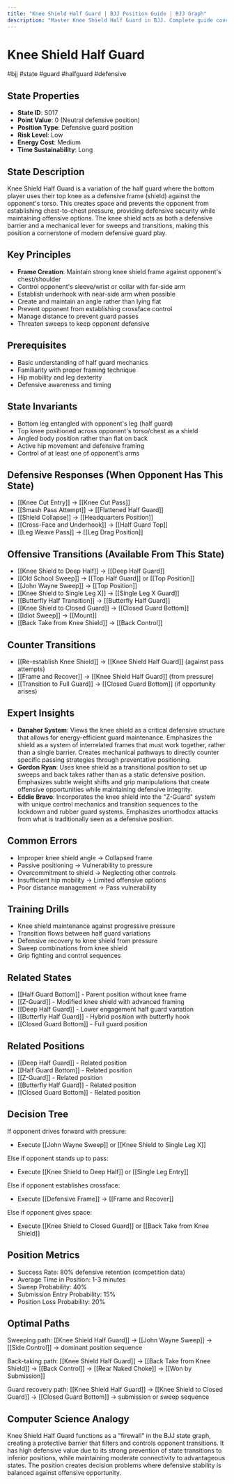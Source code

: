 ```yaml
---
title: "Knee Shield Half Guard | BJJ Position Guide | BJJ Graph"
description: "Master Knee Shield Half Guard in BJJ. Complete guide covering setup, control, escapes, and transitions. Success rate: 80%."
---
```




<!-- Schema Markup for SEO -->
<script type="application/ld+json">
{
  "@context": "https://schema.org",
  "@type": "HowTo",
  "name": "How to Use Knee Shield Half Guard in BJJ",
  "description": "Complete guide to executing techniques and transitions from Knee Shield Half Guard.",
  "step": [
    {
      "@type": "HowToStep",
      "name": "Execute Knee Shield to Deep Half",
      "text": "From this position, execute Knee Shield to Deep Half to transition to Deep Half Guard.",
      "position": 1
    },
    {
      "@type": "HowToStep",
      "name": "Execute Old School Sweep",
      "text": "From this position, execute Old School Sweep to transition to Top Half Guard.",
      "position": 2
    },
    {
      "@type": "HowToStep",
      "name": "Execute John Wayne Sweep",
      "text": "From this position, execute John Wayne Sweep to transition to Top Position.",
      "position": 3
    },
    {
      "@type": "HowToStep",
      "name": "Execute Knee Shield to Single Leg X",
      "text": "From this position, execute Knee Shield to Single Leg X to transition to Single Leg X Guard.",
      "position": 4
    },
    {
      "@type": "HowToStep",
      "name": "Execute Butterfly Half Transition",
      "text": "From this position, execute Butterfly Half Transition to transition to Butterfly Half Guard.",
      "position": 5
    },
    {
      "@type": "HowToStep",
      "name": "Execute Knee Shield to Closed Guard",
      "text": "From this position, execute Knee Shield to Closed Guard to transition to Closed Guard Bottom.",
      "position": 6
    }
  ],
  "tool": [
    "BJJ Gi or No-Gi attire",
    "Training partner",
    "Mat space"
  ],
  "totalTime": "PT5M"
}
</script>
<script type="application/ld+json">
{
  "@context": "https://schema.org",
  "@type": "BreadcrumbList",
  "itemListElement": [
    {
      "@type": "ListItem",
      "position": 1,
      "name": "Home",
      "item": "https://bjjgraph.com/"
    },
    {
      "@type": "ListItem",
      "position": 2,
      "name": "Positions",
      "item": "https://bjjgraph.com/positions/"
    },
    {
      "@type": "ListItem",
      "position": 3,
      "name": "Knee Shield Half Guard",
      "item": "https://bjjgraph.com/positions/knee-shield-half-guard"
    }
  ]
}
</script>



<script type="application/ld+json">
{
  "@context": "https://schema.org",
  "@type": "WebPage",
  "name": "Knee Shield Half Guard",
  "description": "Master Knee Shield Half Guard in BJJ. Complete guide covering setup, control, escapes, and transitions. Success rate: 80%.",
  "url": "https://bjjgraph.com/positions/knee-shield-half-guard",
  "isPartOf": {
    "@type": "WebSite",
    "name": "BJJ Graph",
    "url": "https://bjjgraph.com"
  }
}
</script>

# Knee Shield Half Guard
#bjj #state #guard #halfguard #defensive

## State Properties
- **State ID**: S017
- **Point Value**: 0 (Neutral defensive position)
- **Position Type**: Defensive guard position
- **Risk Level**: Low
- **Energy Cost**: Medium
- **Time Sustainability**: Long

## State Description
Knee Shield Half Guard is a variation of the half guard where the bottom player uses their top knee as a defensive frame (shield) against the opponent's torso. This creates space and prevents the opponent from establishing chest-to-chest pressure, providing defensive security while maintaining offensive options. The knee shield acts as both a defensive barrier and a mechanical lever for sweeps and transitions, making this position a cornerstone of modern defensive guard play.

## Key Principles
- **Frame Creation**: Maintain strong knee shield frame against opponent's chest/shoulder
- Control opponent's sleeve/wrist or collar with far-side arm
- Establish underhook with near-side arm when possible
- Create and maintain an angle rather than lying flat
- Prevent opponent from establishing crossface control
- Manage distance to prevent guard passes
- Threaten sweeps to keep opponent defensive

## Prerequisites
- Basic understanding of half guard mechanics
- Familiarity with proper framing technique
- Hip mobility and leg dexterity
- Defensive awareness and timing

## State Invariants
- Bottom leg entangled with opponent's leg (half guard)
- Top knee positioned across opponent's torso/chest as a shield
- Angled body position rather than flat on back
- Active hip movement and defensive framing
- Control of at least one of opponent's arms

## Defensive Responses (When Opponent Has This State)
- [[Knee Cut Entry]] → [[Knee Cut Pass]]
- [[Smash Pass Attempt]] → [[Flattened Half Guard]]
- [[Shield Collapse]] → [[Headquarters Position]]
- [[Cross-Face and Underhook]] → [[Half Guard Top]]
- [[Leg Weave Pass]] → [[Leg Drag Position]]

## Offensive Transitions (Available From This State)
- [[Knee Shield to Deep Half]] → [[Deep Half Guard]]
- [[Old School Sweep]] → [[Top Half Guard]] or [[Top Position]]
- [[John Wayne Sweep]] → [[Top Position]]
- [[Knee Shield to Single Leg X]] → [[Single Leg X Guard]]
- [[Butterfly Half Transition]] → [[Butterfly Half Guard]]
- [[Knee Shield to Closed Guard]] → [[Closed Guard Bottom]]
- [[Idiot Sweep]] → [[Mount]]
- [[Back Take from Knee Shield]] → [[Back Control]]

## Counter Transitions
- [[Re-establish Knee Shield]] → [[Knee Shield Half Guard]] (against pass attempts)
- [[Frame and Recover]] → [[Knee Shield Half Guard]] (from pressure)
- [[Transition to Full Guard]] → [[Closed Guard Bottom]] (if opportunity arises)

## Expert Insights
- **Danaher System**: Views the knee shield as a critical defensive structure that allows for energy-efficient guard maintenance. Emphasizes the shield as a system of interrelated frames that must work together, rather than a single barrier. Creates mechanical pathways to directly counter specific passing strategies through preventative positioning.
- **Gordon Ryan**: Uses knee shield as a transitional position to set up sweeps and back takes rather than as a static defensive position. Emphasizes subtle weight shifts and grip manipulations that create offensive opportunities while maintaining defensive integrity.
- **Eddie Bravo**: Incorporates the knee shield into the "Z-Guard" system with unique control mechanics and transition sequences to the lockdown and rubber guard systems. Emphasizes unorthodox attacks from what is traditionally seen as a defensive position.

## Common Errors
- Improper knee shield angle → Collapsed frame
- Passive positioning → Vulnerability to pressure
- Overcommitment to shield → Neglecting other controls
- Insufficient hip mobility → Limited offensive options
- Poor distance management → Pass vulnerability

## Training Drills
- Knee shield maintenance against progressive pressure
- Transition flows between half guard variations
- Defensive recovery to knee shield from pressure
- Sweep combinations from knee shield
- Grip fighting and control sequences

## Related States
- [[Half Guard Bottom]] - Parent position without knee frame
- [[Z-Guard]] - Modified knee shield with advanced framing
- [[Deep Half Guard]] - Lower engagement half guard variation
- [[Butterfly Half Guard]] - Hybrid position with butterfly hook
- [[Closed Guard Bottom]] - Full guard position


## Related Positions

- [[Deep Half Guard]] - Related position
- [[Half Guard Bottom]] - Related position
- [[Z-Guard]] - Related position
- [[Butterfly Half Guard]] - Related position
- [[Closed Guard Bottom]] - Related position

## Decision Tree
If opponent drives forward with pressure:
- Execute [[John Wayne Sweep]] or [[Knee Shield to Single Leg X]]

Else if opponent stands up to pass:
- Execute [[Knee Shield to Deep Half]] or [[Single Leg Entry]]

Else if opponent establishes crossface:
- Execute [[Defensive Frame]] → [[Frame and Recover]]

Else if opponent gives space:
- Execute [[Knee Shield to Closed Guard]] or [[Back Take from Knee Shield]]

## Position Metrics
- Success Rate: 80% defensive retention (competition data)
- Average Time in Position: 1-3 minutes
- Sweep Probability: 40%
- Submission Entry Probability: 15%
- Position Loss Probability: 20%

## Optimal Paths
Sweeping path:
[[Knee Shield Half Guard]] → [[John Wayne Sweep]] → [[Side Control]] → dominant position sequence

Back-taking path:
[[Knee Shield Half Guard]] → [[Back Take from Knee Shield]] → [[Back Control]] → [[Rear Naked Choke]] → [[Won by Submission]]

Guard recovery path:
[[Knee Shield Half Guard]] → [[Knee Shield to Closed Guard]] → [[Closed Guard Bottom]] → submission or sweep sequence

## Computer Science Analogy
Knee Shield Half Guard functions as a "firewall" in the BJJ state graph, creating a protective barrier that filters and controls opponent transitions. It has high defensive value due to its strong prevention of state transitions to inferior positions, while maintaining moderate connectivity to advantageous states. The position creates decision problems where defensive stability is balanced against offensive opportunity.
